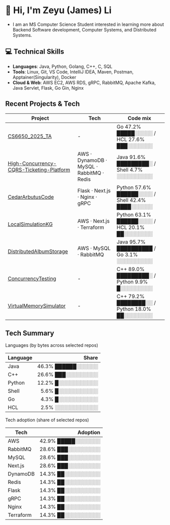 <!---
James-Zeyu-Li/James-Zeyu-Li is a ✨ special ✨ repository because its `README.md` (this file) appears on your GitHub profile.
You can click the Preview link to take a look at your changes.
--->

# 👋 Hi, I'm Zeyu (James) Li
- I am an MS Computer Science Student interested in learning more about Backend Software development, Computer Systems, and Distributed Systems.

## 💻 Technical Skills
- **Languages**: Java, Python, Golang, C++, C, SQL
- **Tools**: Linux, Git, VS Code, IntelliJ IDEA, Maven, Postman, Apptainer(Singularity), Docker
- **Cloud & Web**: AWS EC2, AWS RDS, gRPC, RabbitMQ, Apache Kafka, Java Servlet, Flask, Go Gin, Nginx


## Recent Projects & Tech
<!--TECH-PROJECTS:START-->
| Project | Tech | Code mix |
|---|---|---|
| [CS6650_2025_TA](https://github.com/James-Zeyu-Li/CS6650_2025_TA) | - | Go 47.2% █████░░░░░ / HCL 27.6% ███░░░░░░░ |
| [High-Concurrency-CQRS-Ticketing-Platform](https://github.com/James-Zeyu-Li/High-Concurrency-CQRS-Ticketing-Platform) | AWS · DynamoDB · MySQL · RabbitMQ · Redis | Java 91.6% █████████░ / Shell  4.7% ░░░░░░░░░░ |
| [CedarArbutusCode](https://github.com/James-Zeyu-Li/CedarArbutusCode) | Flask · Next.js · Nginx · gRPC | Python 57.6% ██████░░░░ / Shell 42.4% ████░░░░░░ |
| [LocalSimulationKG](https://github.com/James-Zeyu-Li/LocalSimulationKG) | AWS · Next.js · Terraform | Python 63.1% ██████░░░░ / HCL 20.1% ██░░░░░░░░ |
| [DistributedAlbumStorage](https://github.com/James-Zeyu-Li/DistributedAlbumStorage) | AWS · MySQL · RabbitMQ | Java 95.7% ██████████ / Go  3.1% ░░░░░░░░░░ |
| [ConcurrencyTesting](https://github.com/James-Zeyu-Li/ConcurrencyTesting) | - | C++ 89.0% █████████░ / Python  9.9% █░░░░░░░░░ |
| [VirtualMemorySimulator](https://github.com/James-Zeyu-Li/VirtualMemorySimulator) | - | C++ 79.2% ████████░░ / Python 18.0% ██░░░░░░░░ |
<!--TECH-PROJECTS:END-->

## Tech Summary
<!--TECH-OVERALL:START-->
Languages (by bytes across selected repos)

| Language | Share |
|---|---:|
| Java |  46.3% ██████░░░░░░ |
| C++ |  26.6% ███░░░░░░░░░ |
| Python |  12.2% █░░░░░░░░░░░ |
| Shell |   5.6% █░░░░░░░░░░░ |
| Go |   4.3% █░░░░░░░░░░░ |
| HCL |   2.5% ░░░░░░░░░░░░ |

Tech adoption (share of selected repos)

| Tech | Adoption |
|---|---:|
| AWS |  42.9% █████░░░░░░░ |
| RabbitMQ |  28.6% ███░░░░░░░░░ |
| MySQL |  28.6% ███░░░░░░░░░ |
| Next.js |  28.6% ███░░░░░░░░░ |
| DynamoDB |  14.3% ██░░░░░░░░░░ |
| Redis |  14.3% ██░░░░░░░░░░ |
| Flask |  14.3% ██░░░░░░░░░░ |
| gRPC |  14.3% ██░░░░░░░░░░ |
| Nginx |  14.3% ██░░░░░░░░░░ |
| Terraform |  14.3% ██░░░░░░░░░░ |
<!--TECH-OVERALL:END-->


